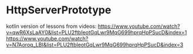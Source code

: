 # HttpServerPrototype

kotlin version of lessons from videos:
https://www.youtube.com/watch?v=qwR6XsLaAY0&list=PLU2ftbIeotGqLwr9MqG699hprqHpPSucD&index=1
https://www.youtube.com/watch?v=N7Aoroq_LBI&list=PLU2ftbIeotGqLwr9MqG699hprqHpPSucD&index=3
